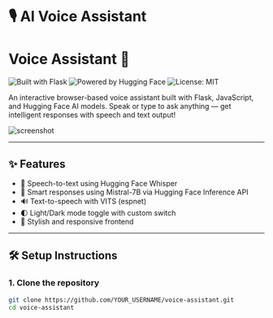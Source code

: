 # 🎙️ AI Voice Assistant

# Voice Assistant 🎤

![Built with Flask](https://img.shields.io/badge/Built%20with-Flask-000000?style=for-the-badge&logo=flask)
![Powered by Hugging Face](https://img.shields.io/badge/Powered%20by-HuggingFace-yellow?style=for-the-badge&logo=huggingface)
![License: MIT](https://img.shields.io/badge/License-MIT-green.svg?style=for-the-badge)


An interactive browser-based voice assistant built with Flask, JavaScript, and Hugging Face AI models. Speak or type to ask anything — get intelligent responses with speech and text output!

![screenshot](static/demo-screenshot.png) <!-- Optional: Replace with an actual screenshot -->

---

## ✨ Features

- 🎤 Speech-to-text using Hugging Face Whisper
- 💬 Smart responses using Mistral-7B via Hugging Face Inference API
- 🔊 Text-to-speech with VITS (espnet)
- 🌓 Light/Dark mode toggle with custom switch
- 🎨 Stylish and responsive frontend
---

## 🛠️ Setup Instructions

### 1. Clone the repository

```bash
git clone https://github.com/YOUR_USERNAME/voice-assistant.git
cd voice-assistant
